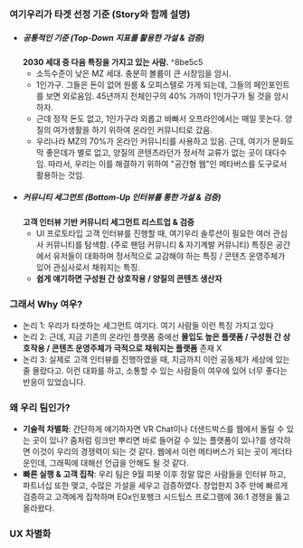 ### 여기우리가 타겟 선정 기준 (Story와 함께 설명)
- ##### 공통적인 기준 (Top-Down 지표를 활용한 가설 & 검증) 
	**2030 세대 중 다음 특징을 가지고 있는 사람.** ^8be5c5
	- 소득수준이 낮은 MZ 세대. 충분히 볼륨이 큰 시장임을 암시.
	- 1인가구. 그들은 돈이 없어 원룸 & 오피스텔로 가게 되는데, 그들의 페인포인트를 보면 외로움임. 45년까지 전체인구의 40% 가까이 1인가구가 될 것을 암시하자.
	- 근데 정작 돈도 없고, 1인가구라 외롭고 바빠서 오프라인에서는 매일 못논다. 양질의 여가생활을 하기 위하여 온라인 커뮤니티로 갔음.
	- 우리나라 MZ의 70%가 온라인 커뮤니티를 사용하고 있음. 근데, 여기가 문화도 막 좋은데가 별로 없고, 양질의 콘텐츠라던가 정서적 교류가 없는 곳이 대다수임. 따라서, 우리는 이를 해결하기 위하여 "공간형 웹"인 메타버스를 도구로서 활용하는 것임. 
- ##### 커뮤니티 세그먼트 (Bottom-Up 인터뷰를 통한 가설 & 검증)
	**고객 인터뷰 기반 커뮤니티 세그먼트 리스트업 & 검증**
	- UI 프로토타입 고객 인터뷰를 진행할 때, 여기우리 솔루션이 필요한 여러 관심사 커뮤니티를 탐색함. (주로 팬덤 커뮤니티 & 자기계발 커뮤니티) 특징은 공간에서 유저들이 대화하며 정서적으로 교감해야 하는 특징 / 콘텐츠 운영주체가 있어 관심사로서 채워지는 특징. 
	- **쉽게 얘기하면 구성원 간 상호작용 / 양질의 콘텐츠 생산자**
### 그래서 Why 여우?
- 논리 1: 우리가 타겟하는 세그먼트 여기다. 여기 사람들 이런 특징 가지고 있다
- 논리 2: 근데, 지금 기존의 온라인 플랫폼 중에선 **몰입도 높은 플랫폼 / 구성원 간 상호작용 / 콘텐츠 운영주체가 극적으로 채워지는 플랫폼** 존재 X
- 논리 3: 실제로 고객 인터뷰를 진행하였을 때, 지금까지 이런 공동체가 세상에 있는 줄 몰랐다고. 이런 대화를 하고, 소통할 수 있는 사람들이 여우에 있어 너무 좋다는 반응이 있었습니다.
### 왜 우리 팀인가?
- **기술적 차별화**: 간단하게 얘기하자면 VR Chat이나 더샌드박스를 웹에서 돌릴 수 있는 곳이 있나? 줌처럼 링크만 뿌리면 바로 들어갈 수 있는 플랫폼이 있나?를 생각하면 이것이 우리의 경쟁력이 되는 것 같다. 웹에서 이런 메타버스가 되는 곳이 게더타운인데, 그래픽에 대해선 언급을 안해도 될 것 같다.
- **빠른 실행 & 고객 집착**: 우리 팀은 9월 피봇 이후 정말 많은 사람들을 인터뷰 하고, 파트너십 또한 맺고, 수많은 가설을 세우고 검증하였다. 창업한지 3주 만에 빠르게 검증하고 고객에게 집착하며 EOx인포뱅크 시드팁스 프로그램에 36:1 경쟁을 뚫고 올라왔다.
### UX 차별화